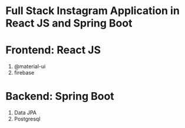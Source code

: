# Full Stack Instagram Application in React JS  and Spring Boot

# Frontend:  React JS
1. @material-ui
2. firebase

# Backend: Spring Boot
1. Data JPA
2. Postgresql